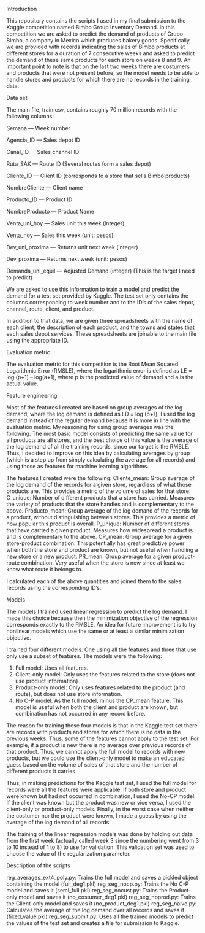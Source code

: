 Introduction

This repository contains the scripts I used in my final submission to the Kaggle competition named Bimbo Group Inventory Demand. In this competition we are asked to predict the demand of products of Grupo Bimbo, a company in Mexico which produces bakery goods. Specifically, we are provided with records indicating the sales of Bimbo products at different stores for a duration of 7 consecutive weeks and asked to predict the demand of these same products for each store on weeks 8 and 9. An important point to note is that on the last two weeks there are costumers and products that were not present before, so the model needs to be able to handle stores and products for which there are no records in the training data.

Data set

The main file, train.csv, contains roughly 70 million records with the following columns:

Semana — Week number

Agencia_ID — Sales depot ID

Canal_ID — Sales channel ID

Ruta_SAK — Route ID (Several routes form a sales depot)

Cliente_ID — Client ID (corresponds to a store that sells Bimbo products)

NombreCliente — Client name

Producto_ID — Product ID

NombreProducto — Product Name

Venta_uni_hoy — Sales unit this week (integer)

Venta_hoy — Sales this week (unit: pesos)

Dev_uni_proxima — Returns unit next week (integer)

Dev_proxima — Returns next week (unit: pesos)

Demanda_uni_equil — Adjusted Demand (integer) (This is the target I need to predict)

We are asked to use this information to train a model and predict the demand for a test set provided by Kaggle. The test set only contains the columns corresponding to week number and to the ID’s of the sales depot, channel, route, client, and product.

In addition to that data, we are given three spreadsheets with the name of each client, the description of each product, and the towns and states that each sales depot services. These spreadsheets are joinable to the main file using the appropriate ID.

Evaluation metric

The evaluation metric for this competition is the Root Mean Squared Logarithmic Error (RMSLE), where the logarithmic error is defined as
LE = log (p+1) – log(a+1),
where p is the predicted value of demand and a is the actual value.

Feature engineering

Most of the features I created are based on group averages of the log demand, where the log demand is defined as LD = log (p+1). I used the log demand instead of the regular demand because it is more in line with the evaluation metric. My reasoning for using group averages was the following: The most basic model consists of predicting the same value for all products are all stores, and the best choice of this value is the average of the log demand of all the training records, since our target is the RMSLE. Thus, I decided to improve on this idea by calculating averages by group (which is a step up from simply calculating the average for all records) and using those as features for machine learning algorithms.

 The features I created were the following:
Cliente_mean: Group average of the log demand of the records for a given store, regardless of what those products are. This provides a metric of the volume of sales for that store.
C_unique: Number of different products that a store has carried. Measures the variety of products that the store handles and is complementary to the above.
Producto_mean: Group average of the log demand of the records for a product, without distinguishing between stores. This provides a metric of how popular this product is overall.
P_unique: Number of different stores that have carried a given product. Measures how widespread a product is and is complementary to the above.
CP_mean: Group average for a given store-product combination. This potentially has great predictive power when both the store and product are known, but not useful when handling a new store or a new product.
PR_mean: Group average for a given product-route combination. Very useful when the store is new since at least we know what route it belongs to.

I calculated each of the above quantities and joined them to the sales records using the corresponding ID’s. 

Models

The models I trained used linear regression to predict the log demand. I made this choice because then the minimization objective of the regression corresponds exactly to the RMSLE. An idea for future improvement is to try nonlinear models which use the same or at least a similar minimization objective. 

I trained four different models: One using all the features and three that use only use a subset of features. The models were the following:
1. Full model: Uses all features.
2. Client-only model: Only uses the features related to the store (does not use product information)
3. Product-only model: Only uses features related to the product (and route), but does not use store information.
4. No C-P model: As the full model, minus the CP_mean feature. This model is useful when both the client and product are known, but combination has not occurred in any record before.


The reason for training these four models is that in the Kaggle test set there are records with products and stores for which there is no data in the previous weeks. Thus, some of the features cannot apply to the test set. For example, if a product is new there is no average over previous records of that product. Thus, we cannot apply the full model to records with new products, but we could use the client-only model to make an educated guess based on the volume of sales of that store and the number of different products it carries.

Thus, in making predictions for the Kaggle test set, I used the full model for records were all the features were applicable. If both store and product were known but had not occurred in combination, I used the No-CP model. If the client was known but the product was new or vice versa, I used the client-only or product-only models. Finally, in the worst case when neither the costumer nor the product were known, I made a guess by using the average of the log demand of all records.

The training of the linear regression models was done by holding out data from the first week (actually called week 3 since the numbering went from 3 to 10 instead of 1 to 8) to use for validation. This validation set was used to choose the value of the regularization parameter.

Description of the scripts

reg_averages_ext4_poly.py: Trains the full model and saves a pickled object containing the model (full_deg1.pkl)
reg_seg_nocp.py: Trains the No C-P model and saves it (semi_full.pkl)
reg_seg_nocust.py: Trains the Product-only model and saves it (no_costumer_deg1.pkl)
reg_seg_noprod.py: Trains the Client-only model and saves it (no_product_deg1.pkl)
reg_seg_naive.py: Calculates the average of the log demand over all records and saves it (fixed_value.pkl)
reg_seg_submit.py: Uses all the trained models to predict the values of the test set and creates a file for submission to Kaggle.
